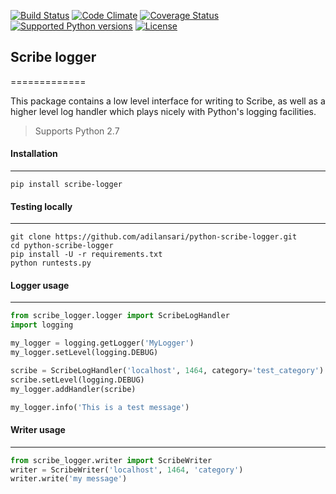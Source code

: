 [![Build Status](https://travis-ci.org/adilansari/python-scribe-logger.svg?branch=master)](https://travis-ci.org/adilansari/python-scribe-logger)
[![Code Climate](https://codeclimate.com/github/adilansari/python-scribe-logger/badges/gpa.svg)](https://codeclimate.com/github/adilansari/python-scribe-logger)
[![Coverage Status](https://coveralls.io/repos/adilansari/python-scribe-logger/badge.svg?branch=master)](https://coveralls.io/r/adilansari/python-scribe-logger?branch=master)
[![Supported Python versions](https://pypip.in/py_versions/scribe_logger/badge.svg)](https://pypi.python.org/pypi/scribe_logger/)
[![License](https://pypip.in/license/scribe_logger/badge.svg)](https://pypi.python.org/pypi/scribe_logger/)

## Scribe logger
=============

This package contains a low level interface for writing to Scribe,
as well as a higher level log handler which plays nicely with Python's
logging facilities.


> Supports Python 2.7


#### Installation
-----------
`pip install scribe-logger`



#### Testing locally
-----------
````
git clone https://github.com/adilansari/python-scribe-logger.git
cd python-scribe-logger
pip install -U -r requirements.txt
python runtests.py
````



#### Logger usage
------------

````python
from scribe_logger.logger import ScribeLogHandler
import logging

my_logger = logging.getLogger('MyLogger')
my_logger.setLevel(logging.DEBUG)

scribe = ScribeLogHandler('localhost', 1464, category='test_category')
scribe.setLevel(logging.DEBUG)
my_logger.addHandler(scribe)

my_logger.info('This is a test message')
````



#### Writer usage
------------

````python
from scribe_logger.writer import ScribeWriter
writer = ScribeWriter('localhost', 1464, 'category')
writer.write('my message')
````
